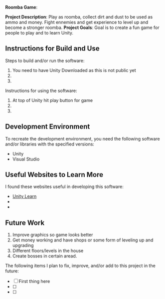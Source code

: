**Roomba Game**:

**Project Description**:
Play as roomba, collect dirt and dust to be used as ammo and money. Fight ennemies and get experience to level up and become a stronger roomba. 
**Project Goals**:
Goal is to create a fun game for people to play and to learn Unity.
## Instructions for Build and Use

Steps to build and/or run the software:

1. You need to have Unity Downloaded as this is not public yet
2. 
3.

Instructions for using the software:

1. At top of Unity hit play button for game
2.
3.

## Development Environment 

To recreate the development environment, you need the following software and/or libraries with the specified versions:

* Unity
* Visual Studio

## Useful Websites to Learn More

I found these websites useful in developing this software:

* [Unity Learn]([https://learn.unity.com])
*
*

## Future Work
1. Improve graphics so game looks better
2. Get money working and have shops or some form of leveling up and upgrading
3. Different floors/levels in the house
4. Create bosses in certain aread.

The following items I plan to fix, improve, and/or add to this project in the future:

* [ ] First thing here
* [ ]
* [ ]
